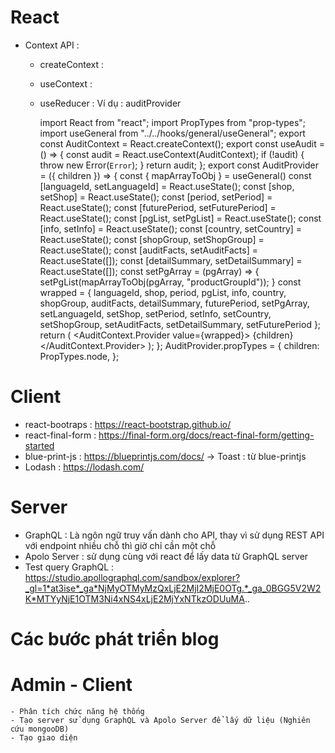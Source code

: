 # React
  - Context API : 
    + createContext :
    + useContext :
    + useReducer :
      Ví dụ : auditProvider 
      
        import React from "react";
        import PropTypes from "prop-types";
        import useGeneral from "../../hooks/general/useGeneral";
        export const AuditContext = React.createContext();
        export const useAudit = () => {
          const audit = React.useContext(AuditContext);
          if (!audit) {
            throw new Error(`Error`);
          }
          return audit;
        };
        export const AuditProvider = ({ children }) => {
          const { mapArrayToObj } = useGeneral()
          const [languageId, setLanguageId] = React.useState();
          const [shop, setShop] = React.useState();
          const [period, setPeriod] = React.useState();
          const [futurePeriod, setFuturePeriod] = React.useState();
          const [pgList, setPgList] = React.useState();
          const [info, setInfo] = React.useState();
          const [country, setCountry] = React.useState();
          const [shopGroup, setShopGroup] = React.useState();
          const [auditFacts, setAuditFacts] = React.useState([]);
          const [detailSummary, setDetailSummary] = React.useState([]);
          const setPgArray = (pgArray) => {
            setPgList(mapArrayToObj(pgArray, "productGroupId"));
          }
          const wrapped = {
            languageId, shop, period, pgList, info, country, shopGroup, auditFacts, detailSummary, futurePeriod,
            setPgArray, setLanguageId, setShop, setPeriod, setInfo, setCountry, setShopGroup,
            setAuditFacts, setDetailSummary, setFuturePeriod
          };
          return (
            <AuditContext.Provider value={wrapped}>
              {children}
            </AuditContext.Provider>
          );
        };
        AuditProvider.propTypes = {
          children: PropTypes.node,
        };

# Client 
  - react-bootraps : https://react-bootstrap.github.io/
  - react-final-form : https://final-form.org/docs/react-final-form/getting-started
  - blue-print-js : https://blueprintjs.com/docs/
    -> Toast : từ blue-printjs
  - Lodash : https://lodash.com/ 
# Server 
  - GraphQL : Là ngôn ngữ truy vấn dành cho API, thay vì sử dụng REST API với endpoint nhiều chỗ thì giờ chỉ cần một chỗ
  - Apolo Server : sử dụng cùng với react để lấy data từ GraphQL server 
  - Test query GraphQL : https://studio.apollographql.com/sandbox/explorer?_gl=1*at3ise*_ga*NjMyOTMyMzQxLjE2MjI2MjE0OTg.*_ga_0BGG5V2W2K*MTYyNjE1OTM3Ni4xNS4xLjE2MjYxNTkzODUuMA..

# Các bước phát triển blog 
  # Admin - Client
    - Phân tích chức năng hệ thống 
    - Tạo server sử dụng GraphQL và Apolo Server để lấy dữ liệu (Nghiên cứu mongooDB)
    - Tạo giao diện
